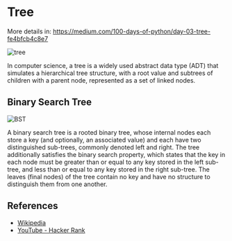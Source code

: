 # Tree 

More details in:
https://medium.com/100-days-of-python/day-03-tree-fe4bfcb4c8e7

![tree](https://upload.wikimedia.org/wikipedia/commons/thumb/f/f7/Binary_tree.svg/300px-Binary_tree.svg.png)

In computer science, a tree is a widely used abstract data type (ADT) that simulates a hierarchical tree structure, with a root value and subtrees of children with a parent node, represented as a set of linked nodes.

## Binary Search Tree

![BST](https://upload.wikimedia.org/wikipedia/commons/thumb/d/da/Binary_search_tree.svg/300px-Binary_search_tree.svg.png)

A binary search tree is a rooted binary tree, whose internal nodes each store a key (and optionally, an associated value) and each have two distinguished sub-trees, commonly denoted left and right. The tree additionally satisfies the binary search property, which states that the key in each node must be greater than or equal to any key stored in the left sub-tree, and less than or equal to any key stored in the right sub-tree. The leaves (final nodes) of the tree contain no key and have no structure to distinguish them from one another.


## References

- [Wikipedia](https://en.wikipedia.org/wiki/Tree_(data_structure))
- [YouTube - Hacker Rank](https://www.youtube.com/watch?v=oSWTXtMglKE&list=PLLXdhg_r2hKA7DPDsunoDZ-Z769jWn4R8&index=8)
